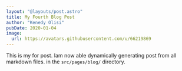 ```yaml
---
layout: "@layouts/post.astro"
title: My Fourth Blog Post
author: "Kenedy Olisi"
pubDate: 2020-01-04
image:
  url: https://avatars.githubusercontent.com/u/66219869
---
```


This is my for post. Iam now able dynamically generating post from all markdown files. in the `src/pages/blog/` directory.
